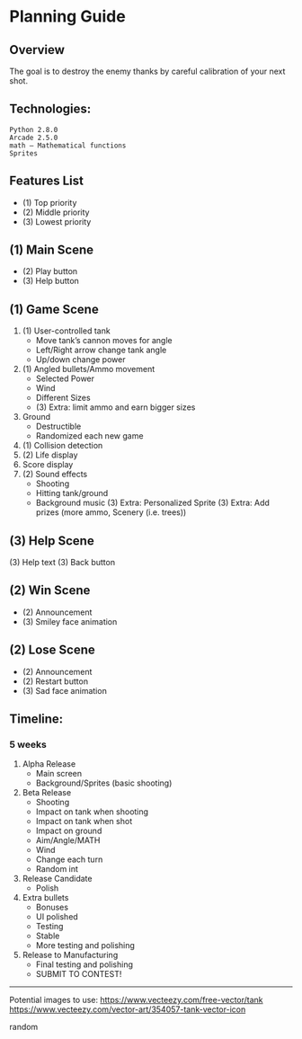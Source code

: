 # Planning Guide

## Overview
The goal is to destroy the enemy thanks by careful calibration of your next shot.

## Technologies: 

```
Python 2.8.0
Arcade 2.5.0
math — Mathematical functions
Sprites
```

## Features List
- (1) Top priority
- (2) Middle priority
- (3) Lowest priority 

## (1) Main Scene
- (2) Play button
- (3) Help button

## (1) Game Scene
1. (1) User-controlled tank     
    - Move tank’s cannon moves for angle
    - Left/Right arrow change tank angle
    - Up/down change power
2. (1) Angled bullets/Ammo movement
    - Selected Power
    - Wind
    - Different Sizes
    - (3) Extra: limit ammo and earn bigger sizes
3. Ground
    - Destructible
    - Randomized each new game
4. (1) Collision detection
5. (2) Life display
6.  Score display
7. (2) Sound effects
    - Shooting
    - Hitting tank/ground
    - Background music
(3) Extra: Personalized Sprite 
(3) Extra: Add prizes (more ammo, Scenery (i.e. trees))

## (3) Help Scene
(3) Help text
(3) Back button

## (2) Win Scene
- (2) Announcement
- (3) Smiley face animation

## (2) Lose Scene
- (2) Announcement
- (2) Restart button
- (3) Sad face animation


## Timeline: 
### 5 weeks
1. Alpha Release
    - Main screen
    -  Background/Sprites (basic shooting)
2. Beta Release 
   - Shooting
   - Impact on tank when shooting
   - Impact on tank when shot
   - Impact on ground
   - Aim/Angle/MATH
   - Wind
   - Change each turn
   - Random int
3. Release Candidate
   - Polish
4. Extra bullets
   - Bonuses
   - UI polished
   - Testing
   - Stable
   - More testing and polishing
5. Release to Manufacturing
   - Final testing and polishing
   - SUBMIT TO CONTEST!

<hr>

Potential images to use: 
https://www.vecteezy.com/free-vector/tank
https://www.vecteezy.com/vector-art/354057-tank-vector-icon

random 
